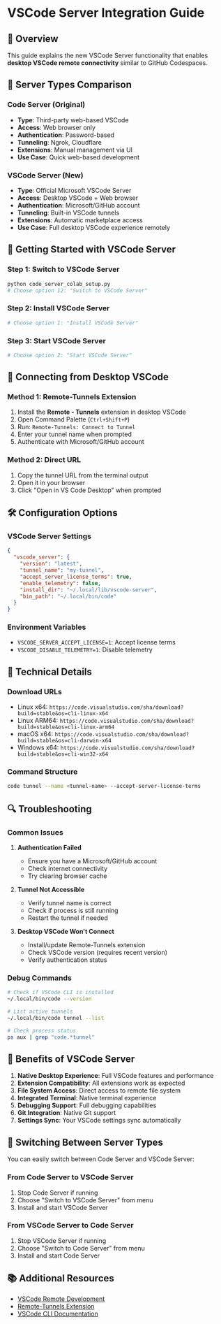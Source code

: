 # VSCode Server Integration Guide

## 🎯 Overview

This guide explains the new VSCode Server functionality that enables **desktop VSCode remote connectivity** similar to GitHub Codespaces.

## 🔄 Server Types Comparison

### Code Server (Original)
- **Type**: Third-party web-based VSCode
- **Access**: Web browser only
- **Authentication**: Password-based
- **Tunneling**: Ngrok, Cloudflare
- **Extensions**: Manual management via UI
- **Use Case**: Quick web-based development

### VSCode Server (New)
- **Type**: Official Microsoft VSCode Server
- **Access**: Desktop VSCode + Web browser
- **Authentication**: Microsoft/GitHub account
- **Tunneling**: Built-in VSCode tunnels
- **Extensions**: Automatic marketplace access
- **Use Case**: Full desktop VSCode experience remotely

## 🚀 Getting Started with VSCode Server

### Step 1: Switch to VSCode Server
```bash
python code_server_colab_setup.py
# Choose option 12: "Switch to VSCode Server"
```

### Step 2: Install VSCode Server
```bash
# Choose option 1: "Install VSCode Server"
```

### Step 3: Start VSCode Server
```bash
# Choose option 2: "Start VSCode Server"
```

## 🔗 Connecting from Desktop VSCode

### Method 1: Remote-Tunnels Extension
1. Install the **Remote - Tunnels** extension in desktop VSCode
2. Open Command Palette (`Ctrl+Shift+P`)
3. Run: `Remote-Tunnels: Connect to Tunnel`
4. Enter your tunnel name when prompted
5. Authenticate with Microsoft/GitHub account

### Method 2: Direct URL
1. Copy the tunnel URL from the terminal output
2. Open it in your browser
3. Click "Open in VS Code Desktop" when prompted

## 🛠️ Configuration Options

### VSCode Server Settings
```json
{
  "vscode_server": {
    "version": "latest",
    "tunnel_name": "my-tunnel",
    "accept_server_license_terms": true,
    "enable_telemetry": false,
    "install_dir": "~/.local/lib/vscode-server",
    "bin_path": "~/.local/bin/code"
  }
}
```

### Environment Variables
- `VSCODE_SERVER_ACCEPT_LICENSE=1`: Accept license terms
- `VSCODE_DISABLE_TELEMETRY=1`: Disable telemetry

## 🔧 Technical Details

### Download URLs
- Linux x64: `https://code.visualstudio.com/sha/download?build=stable&os=cli-linux-x64`
- Linux ARM64: `https://code.visualstudio.com/sha/download?build=stable&os=cli-linux-arm64`
- macOS x64: `https://code.visualstudio.com/sha/download?build=stable&os=cli-darwin-x64`
- Windows x64: `https://code.visualstudio.com/sha/download?build=stable&os=cli-win32-x64`

### Command Structure
```bash
code tunnel --name <tunnel-name> --accept-server-license-terms
```

## 🔍 Troubleshooting

### Common Issues

1. **Authentication Failed**
   - Ensure you have a Microsoft/GitHub account
   - Check internet connectivity
   - Try clearing browser cache

2. **Tunnel Not Accessible**
   - Verify tunnel name is correct
   - Check if process is still running
   - Restart the tunnel if needed

3. **Desktop VSCode Won't Connect**
   - Install/update Remote-Tunnels extension
   - Check VSCode version (requires recent version)
   - Verify authentication status

### Debug Commands
```bash
# Check if VSCode CLI is installed
~/.local/bin/code --version

# List active tunnels
~/.local/bin/code tunnel --list

# Check process status
ps aux | grep "code.*tunnel"
```

## 🎉 Benefits of VSCode Server

1. **Native Desktop Experience**: Full VSCode features and performance
2. **Extension Compatibility**: All extensions work as expected
3. **File System Access**: Direct access to remote file system
4. **Integrated Terminal**: Native terminal experience
5. **Debugging Support**: Full debugging capabilities
6. **Git Integration**: Native Git support
7. **Settings Sync**: Your VSCode settings sync automatically

## 🔄 Switching Between Server Types

You can easily switch between Code Server and VSCode Server:

### From Code Server to VSCode Server
1. Stop Code Server if running
2. Choose "Switch to VSCode Server" from menu
3. Install and start VSCode Server

### From VSCode Server to Code Server
1. Stop VSCode Server if running
2. Choose "Switch to Code Server" from menu
3. Install and start Code Server

## 📚 Additional Resources

- [VSCode Remote Development](https://code.visualstudio.com/docs/remote/remote-overview)
- [Remote-Tunnels Extension](https://marketplace.visualstudio.com/items?itemName=ms-vscode.remote-server)
- [VSCode CLI Documentation](https://code.visualstudio.com/docs/editor/command-line)
